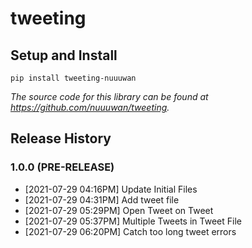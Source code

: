 # tweeting

## Setup and Install

```
pip install tweeting-nuuuwan
```

*The source code for this library can be found at https://github.com/nuuuwan/tweeting.*


## Release History

### 1.0.0 (PRE-RELEASE)
* [2021-07-29 04:16PM] Update Initial Files
* [2021-07-29 04:31PM] Add tweet file
* [2021-07-29 05:29PM] Open Tweet on Tweet
* [2021-07-29 05:37PM] Multiple Tweets in Tweet File
* [2021-07-29 06:20PM] Catch too long tweet errors
